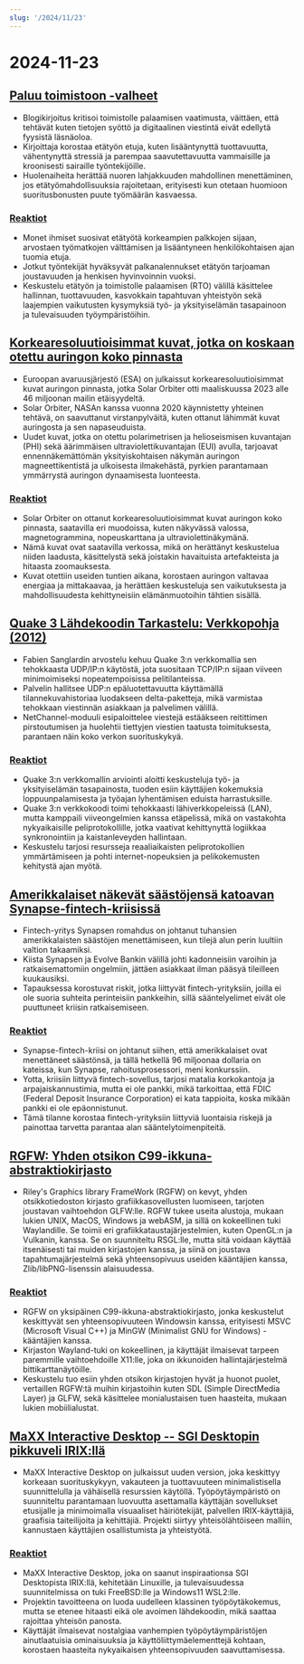 ```yaml
---
slug: '/2024/11/23'
---
```


# 2024-11-23

## [Paluu toimistoon -valheet](https://blog.avas.space/rto/)

- Blogikirjoitus kritisoi toimistolle palaamisen vaatimusta, väittäen, että tehtävät kuten tietojen syöttö ja digitaalinen viestintä eivät edellytä fyysistä läsnäoloa.
- Kirjoittaja korostaa etätyön etuja, kuten lisääntynyttä tuottavuutta, vähentynyttä stressiä ja parempaa saavutettavuutta vammaisille ja kroonisesti sairaille työntekijöille.
- Huolenaiheita herättää nuoren lahjakkuuden mahdollinen menettäminen, jos etätyömahdollisuuksia rajoitetaan, erityisesti kun otetaan huomioon suoritusbonusten puute työmäärän kasvaessa.

### [Reaktiot](https://news.ycombinator.com/item?id=42221623)

- Monet ihmiset suosivat etätyötä korkeampien palkkojen sijaan, arvostaen työmatkojen välttämisen ja lisääntyneen henkilökohtaisen ajan tuomia etuja.
- Jotkut työntekijät hyväksyvät palkanalennukset etätyön tarjoaman joustavuuden ja henkisen hyvinvoinnin vuoksi.
- Keskustelu etätyön ja toimistolle palaamisen (RTO) välillä käsittelee hallinnan, tuottavuuden, kasvokkain tapahtuvan yhteistyön sekä laajempien vaikutusten kysymyksiä työ- ja yksityiselämän tasapainoon ja tulevaisuuden työympäristöihin.

## [Korkearesoluutioisimmat kuvat, jotka on koskaan otettu auringon koko pinnasta](https://www.smithsonianmag.com/smart-news/check-out-the-highest-resolution-images-ever-captured-of-the-suns-entire-surface-180985518/)

- Euroopan avaruusjärjestö (ESA) on julkaissut korkearesoluutioisimmat kuvat auringon pinnasta, jotka Solar Orbiter otti maaliskuussa 2023 alle 46 miljoonan mailin etäisyydeltä.
- Solar Orbiter, NASAn kanssa vuonna 2020 käynnistetty yhteinen tehtävä, on saavuttanut virstanpylväitä, kuten ottanut lähimmät kuvat auringosta ja sen napaseuduista.
- Uudet kuvat, jotka on otettu polarimetrisen ja helioseismisen kuvantajan (PHI) sekä äärimmäisen ultraviolettikuvantajan (EUI) avulla, tarjoavat ennennäkemättömän yksityiskohtaisen näkymän auringon magneettikentistä ja ulkoisesta ilmakehästä, pyrkien parantamaan ymmärrystä auringon dynaamisesta luonteesta.

### [Reaktiot](https://news.ycombinator.com/item?id=42220155)

- Solar Orbiter on ottanut korkearesoluutioisimmat kuvat auringon koko pinnasta, saatavilla eri muodoissa, kuten näkyvässä valossa, magnetogrammina, nopeuskarttana ja ultraviolettinäkymänä.
- Nämä kuvat ovat saatavilla verkossa, mikä on herättänyt keskustelua niiden laadusta, käsittelystä sekä joistakin havaituista artefakteista ja hitaasta zoomauksesta.
- Kuvat otettiin useiden tuntien aikana, korostaen auringon valtavaa energiaa ja mittakaavaa, ja herättäen keskusteluja sen vaikutuksesta ja mahdollisuudesta kehittyneisiin elämänmuotoihin tähtien sisällä.

## [Quake 3 Lähdekoodin Tarkastelu: Verkkopohja (2012)](https://fabiensanglard.net/quake3/network.php)

- Fabien Sanglardin arvostelu kehuu Quake 3:n verkkomallia sen tehokkaasta UDP/IP:n käytöstä, jota suositaan TCP/IP:n sijaan viiveen minimoimiseksi nopeatempoisissa pelitilanteissa.
- Palvelin hallitsee UDP:n epäluotettavuutta käyttämällä tilannekuvahistoriaa luodakseen delta-paketteja, mikä varmistaa tehokkaan viestinnän asiakkaan ja palvelimen välillä.
- NetChannel-moduuli esipaloittelee viestejä estääkseen reitittimen pirstoutumisen ja huolehtii tiettyjen viestien taatusta toimituksesta, parantaen näin koko verkon suorituskykyä.

### [Reaktiot](https://news.ycombinator.com/item?id=42218532)

- Quake 3:n verkkomallin arviointi aloitti keskusteluja työ- ja yksityiselämän tasapainosta, tuoden esiin käyttäjien kokemuksia loppuunpalamisesta ja työajan lyhentämisen eduista harrastuksille.
- Quake 3:n verkkokoodi toimi tehokkaasti lähiverkkopeleissä (LAN), mutta kamppaili viiveongelmien kanssa etäpelissä, mikä on vastakohta nykyaikaisille peliprotokollille, jotka vaativat kehittynyttä logiikkaa synkronointiin ja kaistanleveyden hallintaan.
- Keskustelu tarjosi resursseja reaaliaikaisten peliprotokollien ymmärtämiseen ja pohti internet-nopeuksien ja pelikokemusten kehitystä ajan myötä.

## [Amerikkalaiset näkevät säästöjensä katoavan Synapse-fintech-kriisissä](https://www.cnbc.com/2024/11/22/synapse-bankruptcy-thousands-of-americans-see-their-savings-vanish.html)

- Fintech-yritys Synapsen romahdus on johtanut tuhansien amerikkalaisten säästöjen menettämiseen, kun tilejä alun perin luultiin valtion takaamiksi.
- Kiista Synapsen ja Evolve Bankin välillä johti kadonneisiin varoihin ja ratkaisemattomiin ongelmiin, jättäen asiakkaat ilman pääsyä tileilleen kuukausiksi.
- Tapauksessa korostuvat riskit, jotka liittyvät fintech-yrityksiin, joilla ei ole suoria suhteita perinteisiin pankkeihin, sillä sääntelyelimet eivät ole puuttuneet kriisin ratkaisemiseen.

### [Reaktiot](https://news.ycombinator.com/item?id=42219407)

- Synapse-fintech-kriisi on johtanut siihen, että amerikkalaiset ovat menettäneet säästönsä, ja tällä hetkellä 96 miljoonaa dollaria on kateissa, kun Synapse, rahoitusprosessori, meni konkurssiin.
- Yotta, kriisiin liittyvä fintech-sovellus, tarjosi matalia korkokantoja ja arpajaiskannustimia, mutta ei ole pankki, mikä tarkoittaa, että FDIC (Federal Deposit Insurance Corporation) ei kata tappioita, koska mikään pankki ei ole epäonnistunut.
- Tämä tilanne korostaa fintech-yrityksiin liittyviä luontaisia riskejä ja painottaa tarvetta parantaa alan sääntelytoimenpiteitä.

## [RGFW: Yhden otsikon C99-ikkuna-abstraktiokirjasto](https://github.com/ColleagueRiley/RGFW)

- Riley's Graphics library FrameWork (RGFW) on kevyt, yhden otsikkotiedoston kirjasto grafiikkasovellusten luomiseen, tarjoten joustavan vaihtoehdon GLFW:lle. RGFW tukee useita alustoja, mukaan lukien UNIX, MacOS, Windows ja webASM, ja sillä on kokeellinen tuki Waylandille. Se toimii eri grafiikkataustajärjestelmien, kuten OpenGL:n ja Vulkanin, kanssa. Se on suunniteltu RSGL:lle, mutta sitä voidaan käyttää itsenäisesti tai muiden kirjastojen kanssa, ja siinä on joustava tapahtumajärjestelmä sekä yhteensopivuus useiden kääntäjien kanssa, Zlib/libPNG-lisenssin alaisuudessa.

### [Reaktiot](https://news.ycombinator.com/item?id=42217535)

- RGFW on yksipäinen C99-ikkuna-abstraktiokirjasto, jonka keskustelut keskittyvät sen yhteensopivuuteen Windowsin kanssa, erityisesti MSVC (Microsoft Visual C++) ja MinGW (Minimalist GNU for Windows) -kääntäjien kanssa.
- Kirjaston Wayland-tuki on kokeellinen, ja käyttäjät ilmaisevat tarpeen paremmille vaihtoehdoille X11:lle, joka on ikkunoiden hallintajärjestelmä bittikarttanäytöille.
- Keskustelu tuo esiin yhden otsikon kirjastojen hyvät ja huonot puolet, vertaillen RGFW:tä muihin kirjastoihin kuten SDL (Simple DirectMedia Layer) ja GLFW, sekä käsittelee monialustaisen tuen haasteita, mukaan lukien mobiilialustat.

## [MaXX Interactive Desktop -- SGI Desktopin pikkuveli IRIX:llä](https://docs.maxxinteractive.com/)

- MaXX Interactive Desktop on julkaissut uuden version, joka keskittyy korkeaan suorituskykyyn, vakauteen ja tuottavuuteen minimalistisella suunnittelulla ja vähäisellä resurssien käytöllä. Työpöytäympäristö on suunniteltu parantamaan luovuutta asettamalla käyttäjän sovellukset etusijalle ja minimoimalla visuaaliset häiriötekijät, palvellen IRIX-käyttäjiä, graafisia taiteilijoita ja kehittäjiä. Projekti siirtyy yhteisölähtöiseen malliin, kannustaen käyttäjien osallistumista ja yhteistyötä.

### [Reaktiot](https://news.ycombinator.com/item?id=42218184)

- MaXX Interactive Desktop, joka on saanut inspiraationsa SGI Desktopista IRIX:llä, kehitetään Linuxille, ja tulevaisuudessa suunnitelmissa on tuki FreeBSD:lle ja Windows11 WSL2:lle.
- Projektin tavoitteena on luoda uudelleen klassinen työpöytäkokemus, mutta se etenee hitaasti eikä ole avoimen lähdekoodin, mikä saattaa rajoittaa yhteisön panosta.
- Käyttäjät ilmaisevat nostalgiaa vanhempien työpöytäympäristöjen ainutlaatuisia ominaisuuksia ja käyttöliittymäelementtejä kohtaan, korostaen haasteita nykyaikaisen yhteensopivuuden saavuttamisessa.

<head>
  <meta property="og:title" content="Paluu toimistoon -valheet" />
  <meta property="og:type" content="website" />
  <meta property="og:image" content="https://og.cho.sh/api/og/?title=Paluu%20toimistoon%20-valheet&subheading=lauantaina%2023.%20marraskuuta%202024%3A%20Hacker%20News%20yhteenveto" />
</head>
